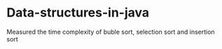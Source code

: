 # Data-structures-in-java

Measured the time complexity of buble sort, selection sort and insertion sort
